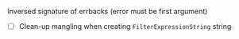 Inversed signature of errbacks (error must be first argument)
- [ ] Clean-up mangling when creating `FilterExpressionString` string
